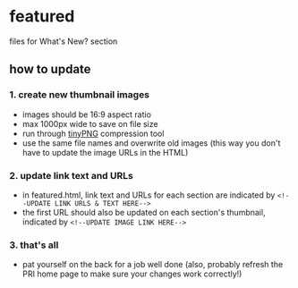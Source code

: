 # featured
files for What's New? section

## how to update
### 1. create new thumbnail images
  * images should be 16:9 aspect ratio
  * max 1000px wide to save on file size
  * run through [tinyPNG](https://tinypng.com/) compression tool
  * use the same file names and overwrite old images (this way you don't have to update the image URLs in the HTML)

### 2. update link text and URLs
  * in featured.html, link text and URLs for each section are indicated by `<!--UPDATE LINK URLS & TEXT HERE-->`
  * the first URL should also be updated on each section's thumbnail, indicated by `<!--UPDATE IMAGE LINK HERE-->`

### 3. that's all
  * pat yourself on the back for a job well done (also, probably refresh the PRI home page to make sure your changes work correctly!)